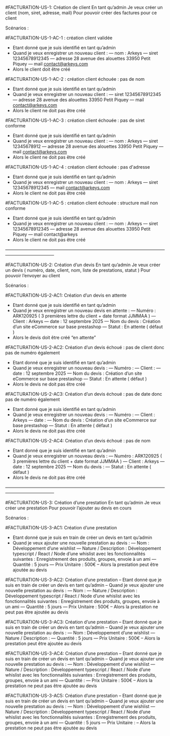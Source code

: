 #FACTURATION-US-1: Création de client
 En tant qu’admin
Je veux créer un client (nom, siret, adresse, mail)
Pour pouvoir créer des factures pour ce client

Scénarios :

#FACTURATION-US-1-AC-1 : création client validée
- Etant donné que je suis identifié en tant qu’admin
- Quand je veux enregistrer un nouveau client :
— nom : Arkeys
— siret 12345678912345
— adresse 28 avenue des alouettes 33950 Petit Piquey
— mail contact@arkeys.com
- Alors le client doit être créé

#FACTURATION-US-1-AC-2 : création client échouée : pas de nom
- Etant donné que je suis identifié en tant qu’admin
- Quand je veux enregistrer un nouveau client :
— siret 12345678912345
— adresse 28 avenue des alouettes 33950 Petit Piquey
— mail contact@arkeys.com
- Alors le client ne doit pas être créé

#FACTURATION-US-1-AC-3 : création client échouée : pas de siret conforme
- Etant donné que je suis identifié en tant qu’admin
- Quand je veux enregistrer un nouveau client :
— nom : Arkeys
— siret 12345678912
— adresse 28 avenue des alouettes 33950 Petit Piquey
— mail contact@arkeys.com
- Alors le client ne doit pas être créé

#FACTURATION-US-1-AC-4 : création client échouée : pas d'adresse
- Etant donné que je suis identifié en tant qu’admin
- Quand je veux enregistrer un nouveau client :
— nom : Arkeys
— siret 12345678912345
— mail contact@arkeys.com
- Alors le client ne doit pas être créé

#FACTURATION-US-1-AC-5 : création client échouée : structure mail non conforme
- Etant donné que je suis identifié en tant qu’admin
- Quand je veux enregistrer un nouveau client :
— nom : Arkeys
— siret 12345678912345
— adresse 28 avenue des alouettes 33950 Petit Piquey
— mail contact@arkeys
- Alors le client ne doit pas être créé


––––––––––––––––––––––––––––––––––––––––––––––––––––––––––––––––––––––––––––––––––––––––––––––


#FACTURATION-US-2: Création d’un devis
En tant qu’admin
Je veux créer un devis ( numéro, date, client, nom, liste de prestations, statut )
Pour pouvoir l’envoyer au client

Scénarios :

#FACTURATION-US-2-AC1: Création d’un devis en attente
- Etant donné que je suis identifié en tant qu’admin
- Quand je veux enregistrer un nouveau devis en attente :
— Numéro : ARK120925 ( 3 premières lettre du client + date format JJMMAA )
— Client : Arkeys
— date : 12 septembre 2025
— Nom du devis : Création d’un site eCommerce sur base prestashop
— Statut : En attente ( défaut )
- Alors le devis doit être créé “en attente”

#FACTURATION-US-2-AC2: Création d’un devis échoué : pas de client donc pas de numéro également
- Etant donné que je suis identifié en tant qu’admin
- Quand je veux enregistrer un nouveau devis :
— Numéro :
— Client :
— date : 12 septembre 2025
— Nom du devis : Création d’un site eCommerce sur base prestashop
— Statut : En attente ( défaut )
- Alors le devis ne doit pas être créé


#FACTURATION-US-2-AC3: Création d’un devis échoué : pas de date donc pas de numéro également
- Etant donné que je suis identifié en tant qu’admin
- Quand je veux enregistrer un nouveau devis :
— Numéro :
— Client : Arkeys
— date :
— Nom du devis : Création d’un site eCommerce sur base prestashop
— Statut : En attente ( défaut )
- Alors le devis ne doit pas être créé



#FACTURATION-US-2-AC4: Création d’un devis échoué : pas de nom
- Etant donné que je suis identifié en tant qu’admin
- Quand je veux enregistrer un nouveau devis :
— Numéro : ARK120925 ( 3 premières lettre du client + date format JJMMAA )
— Client : Arkeys
— date : 12 septembre 2025
— Nom du devis :
— Statut : En attente ( défaut )
- Alors le devis ne doit pas être créé


––––––––––––––––––––––––––––––––––––––––––––––––––––––––––––––––––––––––––––––––––––––––––––––


#FACTURATION-US-3: Création d’une prestation
En tant qu’admin
Je veux créer une prestation
Pour pouvoir l’ajouter au  devis en cours


Scénarios :

#FACTURATION-US-3-AC1: Création d’une prestation
- Etant donné que je suis en train de créer un devis en tant qu’admin
- Quand je veux ajouter une nouvelle prestation au devis :
— Nom : Développement d’une wishlist
— Nature / Description : Développement typescript / React / Node d’une whislist avec les fonctionnalités suivantes : Enregistrement des produits, groupes, envoie à un ami
— Quantité : 5 jours
— Prix Unitaire : 500€
– Alors la prestation peut être ajoutée au devis

#FACTURATION-US-3-AC2: Création d’une prestation
– Etant donné que je suis en train de créer un devis en tant qu’admin
– Quand je veux ajouter une nouvelle prestation au devis :
— Nom :
— Nature / Description : Développement typescript / React / Node d’une whislist avec les fonctionnalités suivantes : Enregistrement des produits, groupes, envoie à un ami
— Quantité : 5 jours
— Prix Unitaire : 500€
– Alors la prestation ne peut pas  être ajoutée au devis

#FACTURATION-US-3-AC3: Création d’une prestation
– Etant donné que je suis en train de créer un devis en tant qu’admin
– Quand je veux ajouter une nouvelle prestation au devis :
— Nom : Développement d’une wishlist
— Nature / Description :
— Quantité : 5 jours
— Prix Unitaire : 500€
– Alors la prestation peut être ajoutée au devis

#FACTURATION-US-3-AC4: Création d’une prestation
– Etant donné que je suis en train de créer un devis en tant qu’admin
– Quand je veux ajouter une nouvelle prestation au devis :
— Nom : Développement d’une wishlist
— Nature / Description : Développement typescript / React / Node d’une whislist avec les fonctionnalités suivantes : Enregistrement des produits, groupes, envoie à un ami
— Quantité :
— Prix Unitaire : 500€
– Alors la prestation ne peut pas être ajoutée au devis

#FACTURATION-US-3-AC5: Création d’une prestation
– Etant donné que je suis en train de créer un devis en tant qu’admin
– Quand je veux ajouter une nouvelle prestation au devis :
— Nom : Développement d’une wishlist
— Nature / Description : Développement typescript / React / Node d’une whislist avec les fonctionnalités suivantes : Enregistrement des produits, groupes, envoie à un ami
— Quantité : 5 jours
— Prix Unitaire :
– Alors la prestation ne peut pas être ajoutée au devis
